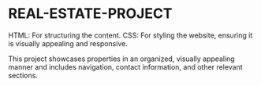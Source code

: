 # REAL-ESTATE-PROJECT
HTML: For structuring the content.
CSS: For styling the website, ensuring it is visually appealing and responsive.

This project showcases properties in an organized, visually appealing manner and includes navigation, contact information, and other relevant sections.

